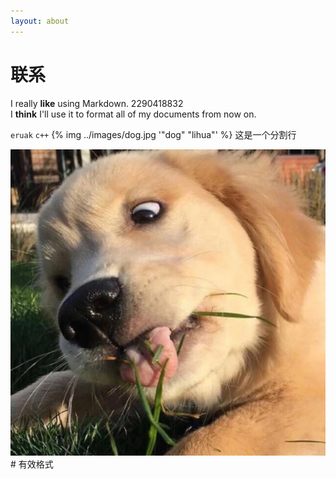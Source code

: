 ```yaml
---
layout: about
---
```

# 联系

I really **like** using Markdown.
2290418832\
I **think** I'll use it to format all of my documents from now on.

`eruak`
`c++`
{% img ../images/dog.jpg '"dog" "lihua"' %}
这是一个分割行

![123](/images/dog.jpg) # 有效格式
